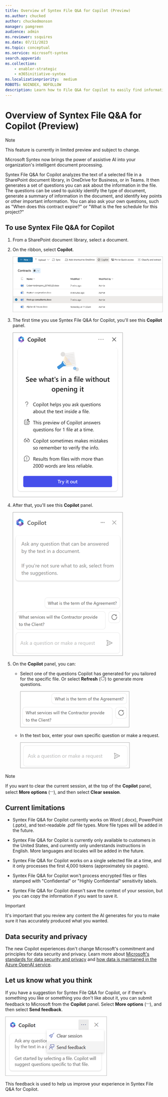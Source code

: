 ```yaml
---
title: Overview of Syntex File Q&A for Copilot (Preview)
ms.author: chucked
author: chuckedmonson
manager: pamgreen
audience: admin
ms.reviewer: ssquires
ms.date: 07/11/2023
ms.topic: conceptual
ms.service: microsoft-syntex
search.appverid: 
ms.collection: 
    - enabler-strategic
    - m365initiative-syntex
ms.localizationpriority:  medium
ROBOTS: NOINDEX, NOFOLLOW
description: Learn how to File Q&A for Copilot to easily find information in Microsoft Syntex.
---
```


# Overview of Syntex File Q&A for Copilot (Preview)

> [!NOTE]
> This feature is currently in limited preview and subject to change.

Microsoft Syntex now brings the power of assistive AI into your organization's intelligent document processing.

Syntex File Q&A for Copilot analyzes the text of a selected file in a SharePoint document library, in OneDrive for Business, or in Teams. It then generates a set of questions you can ask about the information in the file. The questions can be used to quickly identify the type of document, generate a summary of information in the document, and identify key points or other important information. You can also ask your own questions, such as "When does this contract expire?" or "What is the fee schedule for this project?"

## To use Syntex File Q&A for Copilot

1. From a SharePoint document library, select a document.

2. On the ribbon, select **Copilot**.

    ![Screenshot of a document library page showing a document selected and the Copilot button on the ribbon.](../media/content-understanding/copilot-document-selected.png)

3. The first time you use Syntex File Q&A for Copilot, you'll see this **Copilot** panel.

    ![Screenshot of the first-run experience Copilot panel.](../media/content-understanding/copilot-panel-first-run.png)

4. After that, you'll see this **Copilot** panel.

    ![Screenshot of the Copilot panel.](../media/content-understanding/copilot-panel.png)

5. On the **Copilot** panel, you can:

    - Select one of the questions Copilot has generated for you tailored for the specific file. Or select **Refresh** (![Image of the Refresh icon.](../media/content-understanding/copilot-refresh-icon.png)) to generate more questions.

       ![Screenshot of the generated questions on the Copilot panel.](../media/content-understanding/copilot-generated-questions.png)

    - In the text box, enter your own specific question or make a request.

       ![Screenshot of the text box on the Copilot panel.](../media/content-understanding/copilot-text-box.png)

<!---    - In the text box, select **More from Syntex** to find more information about the file.

       ![Screenshot of the text box on the Copilot panel with the starter prompt highlighted.](../media/content-understanding/copilot-starter-prompt.png)--->

> [!NOTE]
> If you want to clear the current session, at the top of the **Copilot** panel, select **More options** (<sup>**...**</sup>), and then select **Clear session**.

## Current limitations

- Syntex File Q&A for Copilot currently works on Word (.docx), PowerPoint (.pptx), and text-readable .pdf file types. More file types will be added in the future.

- Syntex File Q&A for Copilot is currently only available to customers in the United States, and currently only understands instructions in English. More languages and locales will be added in the future.

- Syntex File Q&A for Copilot works on a single selected file at a time, and it only processes the first 4,000 tokens (approximately six pages).

- Syntex File Q&A for Copilot won't process encrypted files or files stamped with "Confidential" or "Highly Confidential" sensitivity labels.

- Syntex File Q&A for Copilot doesn't save the context of your session, but you can copy the information if you want to save it.

> [!IMPORTANT]
> It's important that you review any content the AI generates for you to make sure it has accurately produced what you wanted.

## Data security and privacy

The new Copilot experiences don't change Microsoft's commitment and principles for data security and privacy. Learn more about [Microsoft's standards for data security and privacy](https://techcommunity.microsoft.com/t5/microsoft-365-blog/administration-of-microsoft-365-in-the-new-era-of-ai/ba-p/3767079) and [how data is maintained in the Azure OpenAI service](/legal/cognitive-services/openai/data-privacy#how-is-data-retained-and-what-customer-controls-are-available).

## Let us know what you think

If you have a suggestion for Syntex File Q&A for Copilot, or if there's something you like or something you don't like about it, you can submit feedback to Microsoft from the **Copilot** panel. Select **More options** (<sup>**...**</sup>), and then select **Send feedback**.

  ![Screenshot of the Copilot panel showing the Send feedback option.](../media/content-understanding/copilot-send-feedback.png)

This feedback is used to help us improve your experience in Syntex File Q&A for Copilot.
